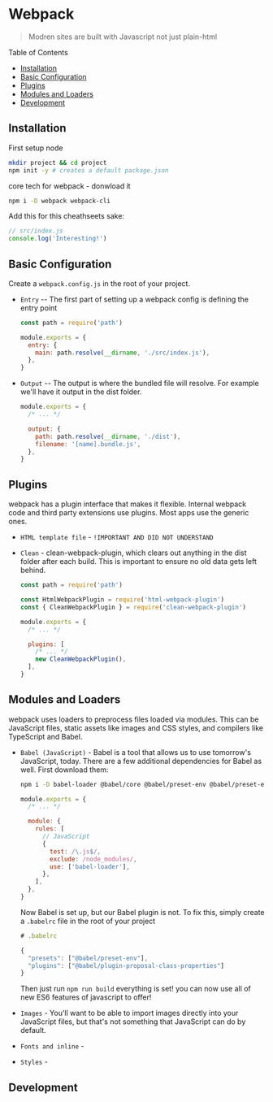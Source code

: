 # Webpack

> Modren sites are built with Javascript not just plain-html

Table of Contents
- [Installation](#installation)
- [Basic Configuration](#basic-configuration)
- [Plugins](#plugins)
- [Modules and Loaders](#modules-and-loaders)
- [Development](#development)

## Installation

First setup node
```sh
mkdir project && cd project
npm init -y # creates a default package.json
```
core tech for webpack - donwload it
```sh
npm i -D webpack webpack-cli
```

Add this for this cheathseets sake:
```js
// src/index.js
console.log('Interesting!')
```

## Basic Configuration

Create a `webpack.config.js` in the root of your project.
- `Entry` -- The first part of setting up a webpack config is defining the entry point
  ```js
  const path = require('path')

  module.exports = {
    entry: {
      main: path.resolve(__dirname, './src/index.js'),
    },
  }
  ```
- `Output` -- The output is where the bundled file will resolve. For example we'll have it output in the dist folder.
  ```js
  module.exports = {
    /* ... */

    output: {
      path: path.resolve(__dirname, './dist'),
      filename: '[name].bundle.js',
    },
  }
  ```

## Plugins

webpack has a plugin interface that makes it flexible. Internal webpack code and third party extensions use plugins. Most apps use the generic ones.

- `HTML template file` - `!IMPORTANT AND DID NOT UNDERSTAND`

- `Clean` - clean-webpack-plugin, which clears out anything in the dist folder after each build. This is important to ensure no old data gets left behind.
  
  ```js
  const path = require('path')

  const HtmlWebpackPlugin = require('html-webpack-plugin')
  const { CleanWebpackPlugin } = require('clean-webpack-plugin')

  module.exports = {
    /* ... */

    plugins: [
      /* ... */
      new CleanWebpackPlugin(),
    ],
  }
  ```

## Modules and Loaders

webpack uses loaders to preprocess files loaded via modules. This can be JavaScript files, static assets like images and CSS styles, and compilers like TypeScript and Babel.

- `Babel (JavaScript)` - Babel is a tool that allows us to use tomorrow's JavaScript, today. There are a few additional dependencies for Babel as well. First download them:

  ```sh
  npm i -D babel-loader @babel/core @babel/preset-env @babel/preset-env @babel/plugin-proposal-class-properties
  ```
  
  ```js
  module.exports = {
    /* ... */

    module: {
      rules: [
        // JavaScript
        {
          test: /\.js$/,
          exclude: /node_modules/,
          use: ['babel-loader'],
        },
      ],
    },
  }
  ```
  Now Babel is set up, but our Babel plugin is not. To fix this, simply create a `.babelrc` file in the root of your project
  
  ```js
  # .babelrc
  
  {
    "presets": ["@babel/preset-env"],
    "plugins": ["@babel/plugin-proposal-class-properties"]
  }
  ```
  Then just run `npm run build` everything is set! you can now use all of new ES6 features of javascript to offer!
  

- `Images` - You'll want to be able to import images directly into your JavaScript files, but that's not something that JavaScript can do by default.

- `Fonts and inline` -

- `Styles` -

## Development